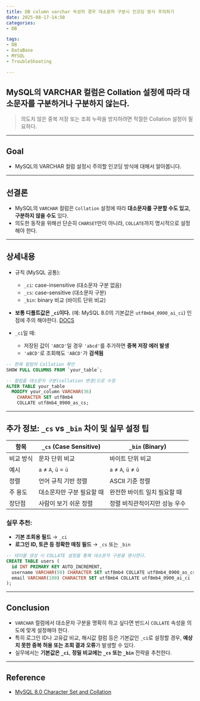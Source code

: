 ```yaml
---
title: DB column varchar 속성의 경우 대소문자 구분시 인코딩 방식 주의하기
date: 2025-08-17-14:50
categories:
- DB

tags:
- DB
- DataBase
- MYSQL
- TroubleShooting

---
```


## MySQL의 VARCHAR 컬럼은 Collation 설정에 따라 대소문자를 구분하거나 구분하지 않는다.
> 의도치 않은 중복 저장 또는 조회 누락을 방지하려면 적절한 Collation 설정이 필요하다.

---

## Goal
- MySQL의 VARCHAR 컬럼 설정시 주의할 인코딩 방식에 대해서 알아봅니다.

---

## 선결론
- MySQL의 `VARCHAR` 컬럼은 `Collation` 설정에 따라 **대소문자를 구분할 수도 있고**, **구분하지 않을 수도** 있다.
- 의도한 동작을 위해선 단순히 `CHARSET`만이 아니라, `COLLATE`까지 명시적으로 설정해야 한다.

---

## 상세내용
- 규칙 (MySQL 공통):
  - `_ci`: case-insensitive (대소문자 구분 없음)
  - `_cs`: case-sensitive (대소문자 구분)
  - `_bin`: binary 비교 (바이트 단위 비교)

- **보통 디폴트값은 `_ci`이다.**
  (예: MySQL 8.0의 기본값은 `utf8mb4_0900_ai_ci`) 인점에 주의 해야한다. [DOCS](https://dev.mysql.com/doc/refman/8.0/en/charset-server.html)

- `_ci`일 때:
  - 저장된 값이 `'ABCD'`일 경우 `'abcd'`를 추가하면 **중복 저장 에러 발생**
  - `'aBCD'`로 조회해도 `'ABCD'`가 **검색됨**

```sql
-- 현재 컬럼의 Collation 확인
SHOW FULL COLUMNS FROM `your_table`;

-- 컬럼을 대소문자 구분(collation 변경)으로 수정
ALTER TABLE your_table
  MODIFY your_column VARCHAR(36)
    CHARACTER SET utf8mb4
    COLLATE utf8mb4_0900_as_cs;
```

---

## 추가 정보: `_cs` vs `_bin` 차이 및 실무 설정 팁

| 항목         | `_cs` (Case Sensitive) | `_bin` (Binary) |
|--------------|------------------------|------------------|
| 비교 방식     | 문자 단위 비교          | 바이트 단위 비교 |
| 예시         | `a` ≠ `A`, `ü` = `ü`   | `a` ≠ `A`, `ü` ≠ `ü` |
| 정렬         | 언어 규칙 기반 정렬     | ASCII 기준 정렬 |
| 주 용도      | 대소문자만 구분 필요할 때 | 완전한 바이트 일치 필요할 때 |
| 장단점       | 사람이 보기 쉬운 정렬     | 정렬 비직관적이지만 성능 우수 |

### 실무 추천:
- **기본 조회용 필드** → `_ci`
- **로그인 ID, 토큰 등 정확한 매칭 필드** → `_cs` 또는 `_bin`

```sql
-- 테이블 생성 시 COLLATE 설정을 통해 대소문자 구분을 명시한다.
CREATE TABLE users (
  id INT PRIMARY KEY AUTO_INCREMENT,
  username VARCHAR(50) CHARACTER SET utf8mb4 COLLATE utf8mb4_0900_as_cs, -- username 에는 cs 로 세팅한다.
  email VARCHAR(100) CHARACTER SET utf8mb4 COLLATE utf8mb4_0900_ai_ci
);
```

---

## Conclusion
- `VARCHAR` 컬럼에서 대소문자 구분을 명확히 하고 싶다면 반드시 `COLLATE` 속성을 의도에 맞게 설정해야 한다.
- 특히 로그인 ID나 고유값 비교, 해시값 컬럼 등은 기본값인 `_ci`로 설정할 경우, **예상치 못한 중복 허용 또는 조회 결과 오류**가 발생할 수 있다.
- 실무에서는 **기본값은 `_ci`**, **정밀 비교에는 `_cs` 또는 `_bin`** 전략을 추천한다.

---

## Reference
- [MySQL 8.0 Character Set and Collation](https://dev.mysql.com/doc/refman/8.0/en/charset-server.html)